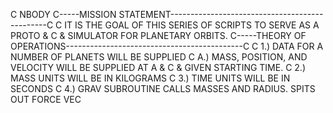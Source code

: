 C     NBODY
C-----MISSION STATEMENT-----------------------------------------------C
C     IT IS THE GOAL OF THIS SERIES OF SCRIPTS TO SERVE AS A PROTO &
C     & SIMULATOR FOR PLANETARY ORBITS.
C-----THEORY OF OPERATIONS--------------------------------------------C
C     1.) DATA FOR A NUMBER OF PLANETS WILL BE SUPPLIED
C         A.) MASS, POSITION, AND VELOCITY WILL BE SUPPLIED AT A &
C         & GIVEN STARTING TIME.
C     2.) MASS UNITS WILL BE IN KILOGRAMS
C     3.) TIME UNITS WILL BE IN SECONDS
C     4.) GRAV SUBROUTINE CALLS MASSES AND RADIUS. SPITS OUT FORCE VEC

